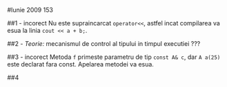 #Iunie 2009 153

##1 - incorect
Nu este supraincarcat `operator<<`, astfel incat compilarea va esua la linia `cout << a + b;`.

##2 - *Teorie:* mecanismul de control al tipului in timpul executiei
???

##3 - incorect
Metoda `f` primeste parametru de tip `const A& c`, dar `A a(25)` este declarat fara const. Apelarea metodei va esua.

##4